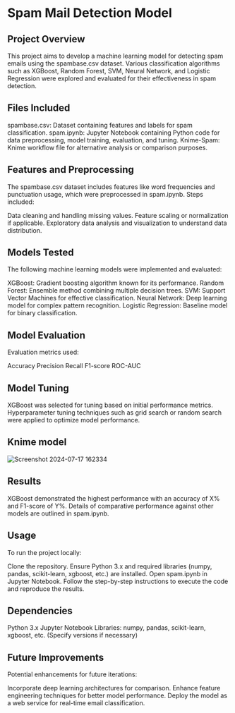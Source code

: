 # Spam Mail Detection Model
## Project Overview
This project aims to develop a machine learning model for detecting spam emails using the spambase.csv dataset. Various classification algorithms such as XGBoost, Random Forest, SVM, Neural Network, and Logistic Regression were explored and evaluated for their effectiveness in spam detection.

## Files Included

spambase.csv: Dataset containing features and labels for spam classification.
spam.ipynb: Jupyter Notebook containing Python code for data preprocessing, model training, evaluation, and tuning.
Knime-Spam: Knime workflow file for alternative analysis or comparison purposes.
## Features and Preprocessing
The spambase.csv dataset includes features like word frequencies and punctuation usage, which were preprocessed in spam.ipynb. Steps included:

Data cleaning and handling missing values.
Feature scaling or normalization if applicable.
Exploratory data analysis and visualization to understand data distribution.
## Models Tested
The following machine learning models were implemented and evaluated:

XGBoost: Gradient boosting algorithm known for its performance.
Random Forest: Ensemble method combining multiple decision trees.
SVM: Support Vector Machines for effective classification.
Neural Network: Deep learning model for complex pattern recognition.
Logistic Regression: Baseline model for binary classification.
## Model Evaluation
Evaluation metrics used:

Accuracy
Precision
Recall
F1-score
ROC-AUC
## Model Tuning
XGBoost was selected for tuning based on initial performance metrics. Hyperparameter tuning techniques such as grid search or random search were applied to optimize model performance.

## Knime model
![Screenshot 2024-07-17 162334](https://github.com/user-attachments/assets/359e209b-d92f-455e-a621-3317eb0dfedd)

## Results
XGBoost demonstrated the highest performance with an accuracy of X% and F1-score of Y%. Details of comparative performance against other models are outlined in spam.ipynb.

## Usage
To run the project locally:

Clone the repository.
Ensure Python 3.x and required libraries (numpy, pandas, scikit-learn, xgboost, etc.) are installed.
Open spam.ipynb in Jupyter Notebook.
Follow the step-by-step instructions to execute the code and reproduce the results.
## Dependencies
Python 3.x
Jupyter Notebook
Libraries: numpy, pandas, scikit-learn, xgboost, etc. (Specify versions if necessary)
## Future Improvements
Potential enhancements for future iterations:

Incorporate deep learning architectures for comparison.
Enhance feature engineering techniques for better model performance.
Deploy the model as a web service for real-time email classification.
